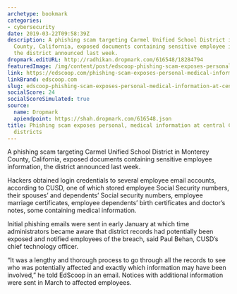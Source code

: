 ```yaml
---
archetype: bookmark
categories:
- cybersecurity
date: 2019-03-22T09:58:39Z
description: A phishing scam targeting Carmel Unified School District in Monterey
  County, California, exposed documents containing sensitive employee information,
  the district announced last week.
dropmark.editURL: http://radhikan.dropmark.com/616548/18284794
featuredImage: /img/content/post/edscoop-phishing-scam-exposes-personal-medical-information-at-central-california-school-districts.jpg
link: https://edscoop.com/phishing-scam-exposes-personal-medical-information-at-central-california-school-district/
linkBrand: edscoop.com
slug: edscoop-phishing-scam-exposes-personal-medical-information-at-central-california-school-districts
socialScore: 24
socialScoreSimulated: true
source:
  name: Dropmark
  apiendpoint: https://shah.dropmark.com/616548.json
title: Phishing scam exposes personal, medical information at central California school
  districts
---
```

A phishing scam targeting Carmel Unified School District in Monterey County, California, exposed documents containing sensitive employee information, the district announced last week.

Hackers obtained login credentials to several employee email accounts, according to CUSD, one of which stored employee Social Security numbers, their spouses’ and dependents’ Social security numbers, employee marriage certificates, employee dependents’ birth certificates and doctor’s notes, some containing medical information.

Initial phishing emails were sent in early January at which time administrators became aware that district records had potentially been exposed and notified employees of the breach, said Paul Behan, CUSD’s chief technology officer.

“It was a lengthy and thorough process to go through all the records to see who was potentially affected and exactly which information may have been involved,” he told EdScoop in an email. Notices with additional information were sent in March to affected employees.

